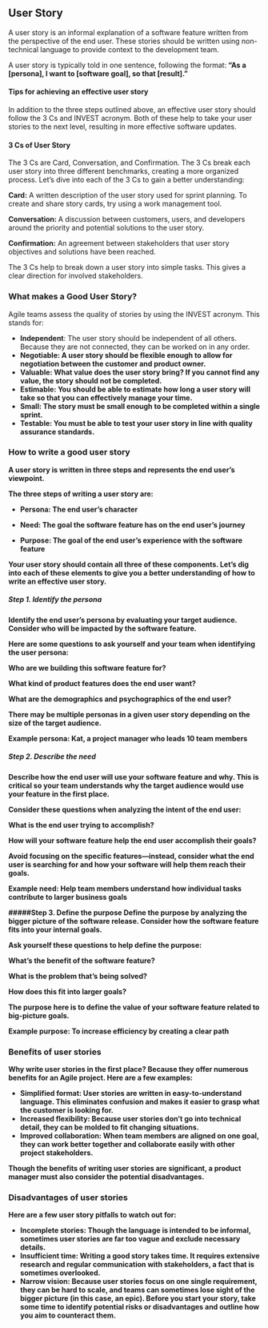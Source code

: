 ## User Story
A user story is an informal explanation of a software feature written from the perspective of the end user. These stories should be written using non-technical language to provide context to the development team.

A user story is typically told in one sentence, following the format:<b> “As a [persona], I want to [software goal], so that [result].”</b>

#### Tips for achieving an effective user story
In addition to the three steps outlined above, an effective user story should follow the 3 Cs and INVEST acronym. Both of these help to take your user stories to the next level, resulting in more effective software updates. 


#### 3 Cs of User Story
The 3 Cs are Card, Conversation, and Confirmation. The 3 Cs break each user story into three different benchmarks, creating a more organized process. Let’s dive into each of the 3 Cs to gain a better understanding:

<b>Card:</b> A written description of the user story used for sprint planning. To create and share story cards, try using a work management tool. 

<b>Conversation: </b>A discussion between customers, users, and developers around the priority and potential solutions to the user story.

<b>Confirmation:</b> An agreement between stakeholders that user story objectives and solutions have been reached.

The 3 Cs help to break down a user story into simple tasks. This gives a clear direction for involved stakeholders.



### What makes a Good User Story?
Agile teams assess the quality of stories by using the INVEST acronym. This stands for:

* <b>Independent</b>: The user story should be independent of all others. Because they are not connected, they can be worked on in any order.
* <b>Negotiable:<b> A user story should be flexible enough to allow for negotiation between the customer and product owner.
* <b>Valuable: </b>What value does the user story bring? If you cannot find any value, the story should not be completed.
* Estimable: You should be able to estimate how long a user story will take so that you can effectively manage your time.
* <b>Small:</b> The story must be small enough to be completed within a single sprint.
* <b>Testable:</b> You must be able to test your user story in line with quality assurance standards.


### How to write a good user story
A user story is written in three steps and represents the end user’s viewpoint. 


The three steps of writing a user story are:

* <b>Persona:</b> The end user’s character

* <b>Need: </b>The goal the software feature has on the end user’s journey

* <b>Purpose:</b> The goal of the end user’s experience with the software feature

Your user story should contain all three of these components. Let’s dig into each of these elements to give you a better understanding of how to write an effective user story. 



##### Step 1. Identify the persona
Identify the end user’s persona by evaluating your target audience. Consider who will be impacted by the software feature. 

Here are some questions to ask yourself and your team when identifying the user persona:

Who are we building this software feature for?

What kind of product features does the end user want?

What are the demographics and psychographics of the end user?

There may be multiple personas in a given user story depending on the size of the target audience. 

Example persona: Kat, a project manager who leads 10 team members

##### Step 2. Describe the need
Describe how the end user will use your software feature and why. This is critical so your team understands why the target audience would use your feature in the first place. 

Consider these questions when analyzing the intent of the end user:

What is the end user trying to accomplish?

How will your software feature help the end user accomplish their goals?

Avoid focusing on the specific features—instead, consider what the end user is searching for and how your software will help them reach their goals. 

Example need: Help team members understand how individual tasks contribute to larger business goals

#####Step 3. Define the purpose
Define the purpose by analyzing the bigger picture of the software release. Consider how the software feature fits into your internal goals. 

Ask yourself these questions to help define the purpose:

What’s the benefit of the software feature?

What is the problem that’s being solved?

How does this fit into larger goals?

The purpose here is to define the value of your software feature related to big-picture goals.

Example purpose: To increase efficiency by creating a clear path

### Benefits of user stories
Why write user stories in the first place? Because they offer numerous benefits for an Agile project. Here are a few examples:

* <b>Simplified format:</b> User stories are written in easy-to-understand language. This eliminates confusion and makes it easier to grasp what the customer is looking for.
* <b>Increased flexibility:</b> Because user stories don’t go into technical detail, they can be molded to fit changing situations.
* <b>Improved collaboration:</b> When team members are aligned on one goal, they can work better together and collaborate easily with other project stakeholders.

Though the benefits of writing user stories are significant, a product manager must also consider the potential disadvantages.




### Disadvantages of user stories
Here are a few user story pitfalls to watch out for:

* Incomplete stories: Though the language is intended to be informal, sometimes user stories are far too vague and exclude necessary details.
* Insufficient time: Writing a good story takes time. It requires extensive research and regular communication with stakeholders, a fact that is sometimes overlooked.
* Narrow vision: Because user stories focus on one single requirement, they can be hard to scale, and teams can sometimes lose sight of the bigger picture (in this case, an epic).
Before you start your story, take some time to identify potential risks or disadvantages and outline how you aim to counteract them.
